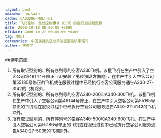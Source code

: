 ```yaml
---
layout: post
amendno: 39-5443
cadno: CAD2006-MULT-61
title: 飞行控制－备份控制模块（BCM）的运行测试和更换
date: 2006-10-18 00:00:00 +0800
effdate: 2006-10-27 00:00:00 +0800
tag: MULT
categories: 中国民用航空总局航空器适航审定司
author: 于敬宇
---
```


##适用范围:
1. 所有取证型别的、所有序列号的空客A330飞机。该批飞机在生产中引入了空客公司第49144号修正（即安装了电传操纵方向舵），在生产中引入空客公司第55185号修正的飞机或在服役过程中已经执行空客公司服务通告A330-27-3142的飞机除外。
2. 所有取证型别的、所有序列号的空客A340-200和A340-300飞机。该批飞机在生产中引入了空客公司第49144号修正，在生产中引入空客公司第55185号修正的飞机或在服役过程中已经执行空客公司服务通告A340-27-4142的飞机除外。
3. 所有取证型别的、所有序列号的空客A340-500和A340-600飞机。在生产中引入空客公司第55186号修正的飞机或在服役过程中已经执行空客公司服务通告A340-27-5036的飞机除外。

